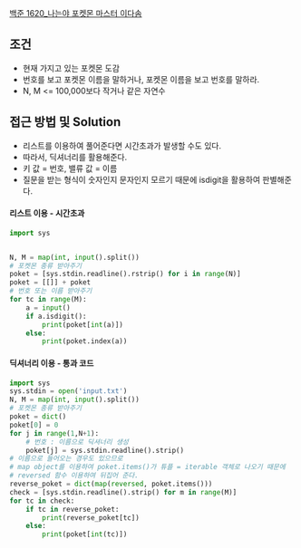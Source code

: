 [백준 1620_나는야 포켓몬 마스터 이다솜](https://www.acmicpc.net/problem/1620)



## 조건
- 현재 가지고 있는 포켓몬 도감
- 번호를 보고 포켓몬 이름을 말하거나, 포켓몬 이름을 보고 번호를 말하라.
- N, M <= 100,000보다 작거나 같은 자연수



## 접근 방법 및 Solution
- 리스트를 이용하여 풀어준다면 시간초과가 발생할 수도 있다.
- 따라서, 딕셔너리를 활용해준다.
- 키 값 = 번호, 밸류 값 = 이름
- 질문을 받는 형식이 숫자인지 문자인지 모르기 때문에 isdigit을 활용하여 판별해준다.



#### 리스트 이용 - 시간초과

```python
import sys


N, M = map(int, input().split())
# 포켓몬 종류 받아주기
poket = [sys.stdin.readline().rstrip() for i in range(N)]
poket = [[]] + poket
# 번호 또는 이름 받아주기
for tc in range(M):
    a = input()
    if a.isdigit():
        print(poket[int(a)])
    else:
        print(poket.index(a))
```


#### 딕셔너리 이용 - 통과 코드
```python
import sys  
sys.stdin = open('input.txt')  
N, M = map(int, input().split())  
# 포켓몬 종류 받아주기  
poket = dict()  
poket[0] = 0  
for j in range(1,N+1):  
	# 번호 : 이름으로 딕셔너리 생성
    poket[j] = sys.stdin.readline().strip()  
# 이름으로 들어오는 경우도 있으므로 
# map object를 이용하여 poket.items()가 튜플 = iterable 객체로 나오기 때문에
# reversed 함수 이용하여 뒤집어 준다.
reverse_poket = dict(map(reversed, poket.items()))  
check = [sys.stdin.readline().strip() for m in range(M)]  
for tc in check:  
    if tc in reverse_poket:  
        print(reverse_poket[tc])  
    else:  
        print(poket[int(tc)])
```
